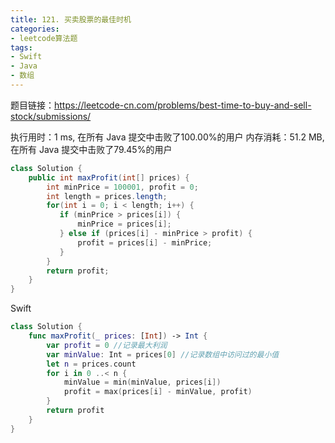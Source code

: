 ```yaml
---
title: 121. 买卖股票的最佳时机
categories:
- leetcode算法题
tags:
- Swift
- Java
- 数组
---
```

题目链接：https://leetcode-cn.com/problems/best-time-to-buy-and-sell-stock/submissions/

执行用时：1 ms, 在所有 Java 提交中击败了100.00%的用户
内存消耗：51.2 MB, 在所有 Java 提交中击败了79.45%的用户

``` java
class Solution {
    public int maxProfit(int[] prices) {
        int minPrice = 100001, profit = 0;
        int length = prices.length;
        for(int i = 0; i < length; i++) {
           if (minPrice > prices[i]) {
               minPrice = prices[i];
           } else if (prices[i] - minPrice > profit) {
               profit = prices[i] - minPrice;
           }
        }
        return profit;
    }
}
```

Swift

``` swift
class Solution {
    func maxProfit(_ prices: [Int]) -> Int {
        var profit = 0 //记录最大利润
        var minValue: Int = prices[0] //记录数组中访问过的最小值
        let n = prices.count
        for i in 0 ..< n {
            minValue = min(minValue, prices[i])
            profit = max(prices[i] - minValue, profit)
        }
        return profit
    }
}
```